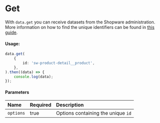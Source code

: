 # Get

With `data.get` you can receive datasets from the Shopware administration.
More information on how to find the unique identifiers can be found in [this guide](../../5_internals/datahandling.md).

#### Usage:  
```ts
data.get(
    {
        id: 'sw-product-detail__product',
    },
).then((data) => {
    console.log(data);
});
```

#### Parameters
| Name                 | Required | Description                                                                                           |
| :------------------- | :------- | :---------------------------------------------------------------------------------------------------- |
| `options`            | true     | Options containing the unique `id`                                                                    |
